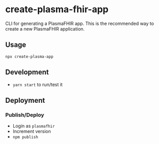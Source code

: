 # create-plasma-fhir-app
CLI for generating a PlasmaFHIR app. This is the recommended way to create a new PlasmaFHIR application.

## Usage
`npx create-plasma-app`

## Development
- `yarn start` to run/test it

## Deployment

### Publish/Deploy
- Login as `plasmafhir`
- Increment version
- `npm publish`